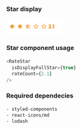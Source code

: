 ### Star display

<img src="https://raw.githubusercontent.com/thinnakrit/react-ratestar-code/master/Screen%20Shot%202563-05-02%20at%2018.22.41.png" width="150" />

### Star component usage

```javascript
<RateStar
  isDisplayFullStar={true}
  rateCount={2.1}
/>
```

### Required dependecies

```
- styled-components
- react-icons/md
- lodash
```
